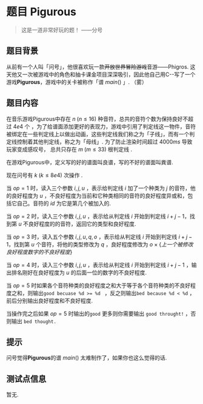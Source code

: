 # 题目 Pigurous

> 这是一道非常好玩的题！ ——分号

## 题目背景

从前有一个人叫「问号」，他很喜欢玩一款<del>开放世界冒险游戏</del>音游——Phigros. 这天他又一次被游戏中的角色和抽卡课金项目深深吸引，因此他自己用C--写了一个游戏<b>Pigurous</b>，游戏中的关卡被称作「谱 $main()$ 」. （雾）

## 题目内容

在音乐游戏Pigurous中存在 $n\;(n\le16)$ 种音符，总共的音符个数为保持良好不超过 $4e4$ 个 ，为了给谱面添加更好的表现力，游戏中引用了判定线这一物件，音符被绑定在一些判定线上以做出动画，这些判定线我们称之为「子线」，而有一个判定线控制着其他判定线，称之为「母线」. 为了防止渲染时间超过 $4000ms$ 导致玩家变成感叹号， 总共只存在 $m\;(m\le33)$ 根判定线 .

在游戏Pigurous中，定义写的好的谱面叫良谱，写的不好的谱面叫粪谱.

现在问号有 $k\;(k\le8e4)$ 次操作 .

当 $op=1$ 时，读入三个参数 $i,j,u$ ，表示给判定线 $i$ 加了一个种类为 $j$ 的音符，他的良好程度为 $u$ ，不良好程度为当前和它种类相同的音符的良好程度异或和，包括它自己。音符的 $id$ 为它是第几个被加入的.

当 $op=2$ 时，读入三个参数 $i,j,u$ ，表示给从判定线 $i$ 开始到判定线 $i+j-1$，找到第 $u$ 不良好程度的的音符，返回它的类型和良好程度.

当 $op=3$ 时，读入五个参数 $i,j,u,q,o$ ，表示给从判定线 $i$ 开始到判定线 $i+j-1$，找到第 $u$ 个音符，将他的类型修改为 $q$ ，良好程度修改为 $o\times\{上一个被修改良好程度数字的不良好程度\}$

当 $op=4$ 时，读入三个参数 $i,j,u$ ，表示给从判定线 $i$ 开始到判定线 $i+j-1$ ，输出排名刚好在良好程度为 $u$ 的后面一位的数字的不良好程度.

当 $op=5$ 时如果各个音符种类的良好程度之和大于等于各个音符种类的不良好程度之和，则输出`good becuase %d >= %d ` ，反之则输出`bed because %d < %d` ，前后分别输出良好程度和不良好程度.

当操作完之后如果 $op=5$ 时输出的`good` 更多则你需要输出 `good throught!` ，否则输出 `bed thought.` 

## 提示

问号觉得<b>Pigurous</b>的谱 $main()$ 太难制作了，如果你也这么觉得的话.

## 测试点信息

暂无.
